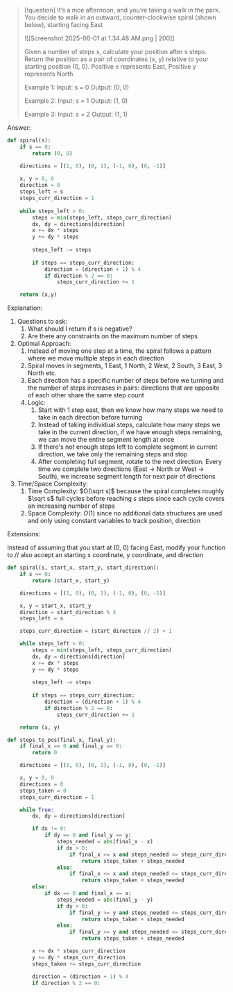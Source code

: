 >[!question]
>It’s a nice afternoon, and you’re taking a walk in the park. You decide to walk in an outward,
>counter-clockwise spiral (shown below), starting facing East
>
>![[Screenshot 2025-06-01 at 1.34.48 AM.png | 200]]
>
>Given a number of steps s, calculate your position after s steps. Return the position as a 
>pair of coordinates (x, y) relative to your starting position (0, 0).
>Positive x represents East, Positive y represents North
>
>Example 1:
>Input: s = 0
>Output: (0, 0)
>
>Example 2:
>Input: s = 1
>Output: (1, 0)
>
>Example 3:
>Input: s = 2
>Output: (1, 1)

Answer:
```Python
def spiral(s):
	if s == 0:
		return (0, 0)

	directions = [(1, 0), (0, 1), (-1, 0), (0, -1)]
	
	x, y = 0, 0
	direction = 0
	steps_left = s
	steps_curr_direction = 1
	
	while steps_left > 0:
		steps = min(steps_left, steps_curr_direction)
		dx, dy = directions[direction]
		x += dx * steps
		y += dy * steps
		
		steps_left -= steps
		
		if steps == steps_curr_direction:
			direction = (direction + 1) % 4
			if direction % 2 == 0:
				steps_curr_direction += 1

	return (x,y)
```

Explanation:

1. Questions to ask:
	1. What should I return if s is negative?
	2. Are there any constraints on the maximum number of steps
2. Optimal Approach:
	1. Instead of moving one step at a time, the spiral follows a pattern where we move multiple steps in each direction
	2. Spiral moves in segments, 1 East, 1 North, 2 West, 2 South, 3 East, 3 North etc.
	3. Each direction has a specific number of steps before we turning and the number of steps increases in pairs: directions that are opposite of each other share the same step count
	4. Logic:
		1. Start with 1 step east, then we know how many steps we need to take in each direction before turning
		2. Instead of taking individual steps, calculate how many steps we take in the current direction, if we have enough steps remaining, we can move the entire segment length at once
		3. If there's not enough steps left to complete segment in current direction, we take only the remaining steps and stop
		4. After completing full segment, rotate to the next direction. Every time we complete two directions (East -> North or West -> South), we increase segment length for next pair of directions
3. Time/Space Complexity:
	1. Time Complexity: $O(\sqrt s)$ because the spiral completes roughly $\sqrt s$ full cycles before reaching $s$ steps since each cycle covers an increasing number of steps
	2. Space Complexity: $O(1)$ since no additional data structures are used and only using constant variables to track position, direction


Extensions:

Instead of assuming that you start at (0, 0) facing East, modify your function to // also accept an starting x coordinate, y coordinate, and direction

```Python
def spiral(s, start_x, start_y, start_direction):
	if s == 0:
		return (start_x, start_y)

	directions = [(1, 0), (0, 1), (-1, 0), (0, -1)]

	x, y = start_x, start_y
	direction = start_direction % 4
	steps_left = s

	steps_curr_direction = (start_direction // 2) + 1

	while steps_left > 0:
		steps = min(steps_left, steps_curr_direction)
		dx, dy = directions[direction]
		x += dx * steps
		y += dy * steps
		
		steps_left -= steps
		
		if steps == steps_curr_direction:
			direction = (direction + 1) % 4
			if direction % 2 == 0:
				steps_curr_direction += 1

	return (x, y)
```

```Python
def steps_to_pos(final_x, final_y):
	if final_x == 0 and final_y == 0:
		return 0

	directions = [(1, 0), (0, 1), (-1, 0), (0, -1)]

	x, y = 0, 0
	directions = 0
	steps_taken = 0
	steps_curr_direction = 1

	while True:
		dx, dy = directions[direction]

		if dx != 0:
			if dy == 0 and final_y == y:
				steps_needed = abs(final_x - x)
				if dx > 0:
					if final_x >= x and steps_needed <= steps_curr_direction:
						return steps_taken + steps_needed
				else:
					if final_x <= x and steps_needed <= steps_curr_direction:
						return steps_taken + steps_needed
		else:
			if dx == 0 and final_x == x:
				steps_needed = abs(final_y - y)
				if dy > 0:
					if final_y >= y and steps_needed <= steps_curr_direction:
						return steps_taken + steps_needed
				else:
					if final_y <= y and steps_needed <= steps_curr_direction:
						return steps_taken + steps_needed

		x += dx * steps_curr_direction
		y += dy * steps_curr_direction
		steps_taken += steps_curr_direction

		direction = (direction + 1) % 4
		if direction % 2 == 0:
			
		
```






